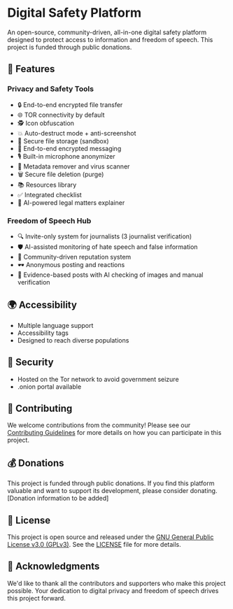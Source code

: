 # Digital Safety Platform

An open-source, community-driven, all-in-one digital safety platform designed to protect access to information and freedom of speech. This project is funded through public donations.

## 🌟 Features

### Privacy and Safety Tools
- 🔒 End-to-end encrypted file transfer
- 🌐 TOR connectivity by default
- 🕵️ Icon obfuscation
- 💥 Auto-destruct mode + anti-screenshot
- 📁 Secure file storage (sandbox)
- 💬 End-to-end encrypted messaging
- 🎙️ Built-in microphone anonymizer
- 🧹 Metadata remover and virus scanner
- 🗑️ Secure file deletion (purge)
- 📚 Resources library
- ✅ Integrated checklist
- 🤖 AI-powered legal matters explainer

### Freedom of Speech Hub
- 🔍 Invite-only system for journalists (3 journalist verification)
- 🛡️ AI-assisted monitoring of hate speech and false information
- 👥 Community-driven reputation system
- 🕶️ Anonymous posting and reactions
- 🔎 Evidence-based posts with AI checking of images and manual verification

## 🌍 Accessibility
- Multiple language support
- Accessibility tags
- Designed to reach diverse populations

## 🔐 Security
- Hosted on the Tor network to avoid government seizure
- .onion portal available

## 🤝 Contributing
We welcome contributions from the community! Please see our [Contributing Guidelines](CONTRIBUTING.md) for more details on how you can participate in this project.

## 💰 Donations
This project is funded through public donations. If you find this platform valuable and want to support its development, please consider donating. [Donation information to be added]

## 📄 License
This project is open source and released under the [GNU General Public License v3.0 (GPLv3)](https://www.gnu.org/licenses/gpl-3.0.en.html). See the [LICENSE](LICENSE) file for more details.

## 🙏 Acknowledgments
We'd like to thank all the contributors and supporters who make this project possible. Your dedication to digital privacy and freedom of speech drives this project forward.
